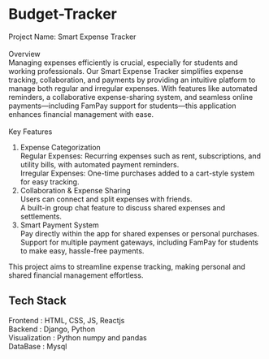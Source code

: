 # Budget-Tracker
Project Name: Smart Expense Tracker\
\
Overview\
Managing expenses efficiently is crucial, especially for students and working professionals. Our Smart Expense Tracker simplifies expense tracking, collaboration, and payments by providing an intuitive platform to manage both regular and irregular expenses. With features like automated reminders, a collaborative expense-sharing system, and seamless online payments—including FamPay support for students—this application enhances financial management with ease.\
\
Key Features
1. Expense Categorization\
Regular Expenses: Recurring expenses such as rent, subscriptions, and utility bills, with automated payment reminders.\
Irregular Expenses: One-time purchases added to a cart-style system for easy tracking.
2. Collaboration & Expense Sharing\
Users can connect and split expenses with friends.\
A built-in group chat feature to discuss shared expenses and settlements.
3. Smart Payment System\
Pay directly within the app for shared expenses or personal purchases.\
Support for multiple payment gateways, including FamPay for students to make easy, hassle-free payments.

This project aims to streamline expense tracking, making personal and shared financial management effortless.

## Tech Stack
Frontend : HTML, CSS, JS, Reactjs\
Backend : Django, Python\
Visualization : Python numpy and pandas\
DataBase : Mysql
